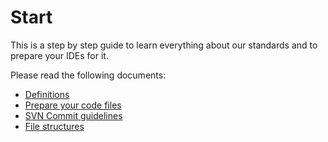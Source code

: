 # Start #

This is a step by step guide to learn everything about our standards and to prepare your IDEs for it.

Please read the following documents:

- [Definitions](Definitions.md)
- [Prepare your code files](How%20to%20prepare%20your%20code.md)
- [SVN Commit guidelines](SVN%20Commit%20guidelines.md)
- [File structures](filestructures/README.md)


